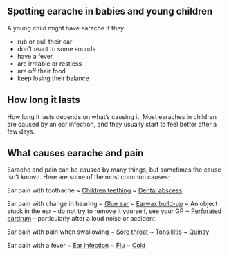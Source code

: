 ## Spotting earache in babies and young children

A young child might have earache if they:

- rub or pull their ear
- don’t react to some sounds
- have a fever
- are irritable or restless
- are off their food
- keep losing their balance

## How long it lasts

How long it lasts depends on what’s causing it.  Most earaches in children are
caused by an ear infection, and they usually start to feel better after a few days.

## What causes earache and pain

Earache and pain can be caused by many things, but sometimes the cause isn’t
known. Here are some of the most common causes:

Ear pain with toothache
~ [Children teething](http://www.nhs.uk/Conditions/pregnancy-and-baby/Pages/teething-and-tooth-care.aspx)
~ [Dental abscess](http://www.nhs.uk/Conditions/Dental-abscess/Pages/Introduction.aspx)

Ear pain with change in hearing
~ [Glue ear](http://www.nhs.uk/Conditions/Glue-ear/Pages/Introduction.aspx)
~ [Earwax build-up](/conditions/earwax)
~ An object stuck in the ear – do not try to remove it yourself, see your GP
~ [Perforated eardrum](http://www.nhs.uk/Conditions/Perforated-eardrum/Pages/Introduction.aspx) – particularly after a loud noise or accident

Ear pain with pain when swallowing
~ [Sore throat](/conditions/sore-throat)
~ [Tonsillitis](/conditions/tonsillitis)
~ [Quinsy](http://www.nhs.uk/Conditions/quinsy/pages/introduction.aspx)

Ear pain with a fever
~ [Ear infection](/conditions/ear-infection)
~ [Flu](/conditions/flu)
~ [Cold](/conditions/cold)
